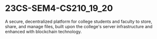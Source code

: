 # 23CS-SEM4-CS210_19_20
A secure, decentralized platform for college students and faculty to store, share, and manage files, built upon the college's server infrastructure and enhanced with blockchain technology.
